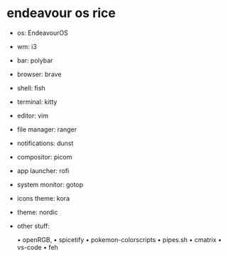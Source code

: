 # endeavour os rice

- os: EndeavourOS
- wm: i3
- bar: polybar
- browser: brave
- shell: fish
- terminal: kitty
- editor: vim
- file manager: ranger
- notifications: dunst
- compositor: picom
- app launcher: rofi
- system monitor: gotop 
- icons theme: kora
- theme: nordic

- other stuff:
     
     • openRGB,
     • spicetify
     • pokemon-colorscripts
     • pipes.sh
     • cmatrix
     • vs-code
     • feh   
